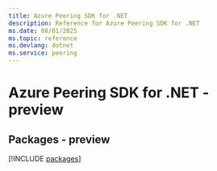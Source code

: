```yaml
---
title: Azure Peering SDK for .NET
description: Reference for Azure Peering SDK for .NET
ms.date: 08/01/2025
ms.topic: reference
ms.devlang: dotnet
ms.service: peering
---
```

# Azure Peering SDK for .NET - preview
## Packages - preview
[!INCLUDE [packages](peering-index.md)]